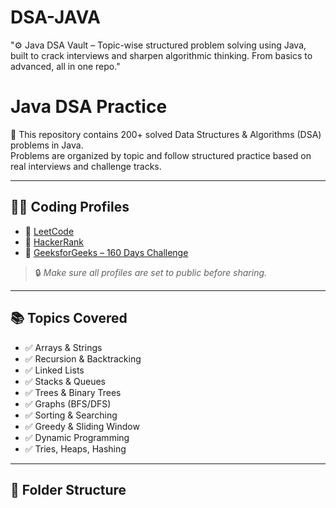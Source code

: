 # DSA-JAVA
"⚙️ Java DSA Vault – Topic-wise structured problem solving using Java, built to crack interviews and sharpen algorithmic thinking. From basics to advanced, all in one repo."
# Java DSA Practice

🚀 This repository contains 200+ solved Data Structures & Algorithms (DSA) problems in Java.  
Problems are organized by topic and follow structured practice based on real interviews and challenge tracks.

---

## 👨‍💻 Coding Profiles

- 🔗 [LeetCode](https://leetcode.com/u/deepbodani/)
- 🔗 [HackerRank](https://www.hackerrank.com/profile/harshabodani461)
- 🔗 [GeeksforGeeks – 160 Days Challenge](https://www.geeksforgeeks.org/user/harshaboq8ls/)

> 🔒 *Make sure all profiles are set to public before sharing.*

---

## 📚 Topics Covered

- ✅ Arrays & Strings
- ✅ Recursion & Backtracking
- ✅ Linked Lists
- ✅ Stacks & Queues
- ✅ Trees & Binary Trees
- ✅ Graphs (BFS/DFS)
- ✅ Sorting & Searching
- ✅ Greedy & Sliding Window
- ✅ Dynamic Programming
- ✅ Tries, Heaps, Hashing

---

## 📁 Folder Structure
